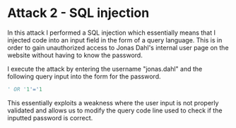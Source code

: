 # Attack 2 - SQL injection

In this attack I performed a SQL injection which essentially means that I injected code into an input field in the form of a query language. This is in order to gain unauthorized access to Jonas Dahl's internal user page on the website without having to know the password.

I execute the attack by entering the username "jonas.dahl" and the following query input into the form for the password.
```python
' OR '1'='1
```
This essentially exploits a weakness where the user input is not properly validated and allows us to modify the query code line used to check if the inputted password is correct.